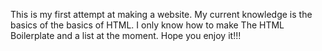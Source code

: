 This is my first attempt at making a website. My current knowledge is the basics of the basics of HTML. I only know how to make The HTML Boilerplate and a list at the moment. Hope you enjoy it!!!